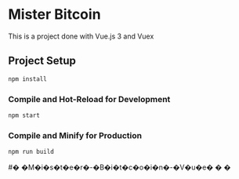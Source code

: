 # Mister Bitcoin 

This is a project done with Vue.js 3 and Vuex

## Project Setup

```sh
npm install
```

### Compile and Hot-Reload for Development

```sh
npm start
```

### Compile and Minify for Production

```sh
npm run build
```
#� �M�i�s�t�e�r�-�B�i�t�c�o�i�n�-�V�u�e�
�
�
